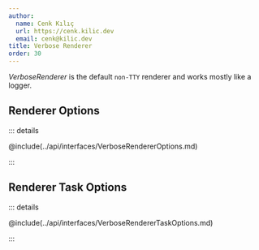 ```yaml
---
author:
  name: Cenk Kılıç
  url: https://cenk.kilic.dev
  email: cenk@kilic.dev
title: Verbose Renderer
order: 30
---
```


_VerboseRenderer_ is the default `non-TTY` renderer and works mostly like a logger.

<!-- more -->

## Renderer Options

::: details

@include(../api/interfaces/VerboseRendererOptions.md)

:::

## Renderer Task Options

::: details

@include(../api/interfaces/VerboseRendererTaskOptions.md)

:::

